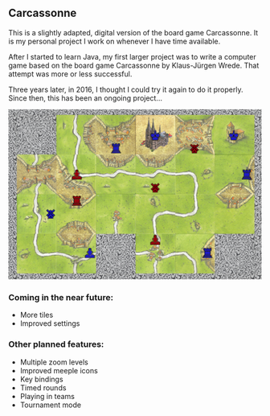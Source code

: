 ## Carcassonne

This is a slightly adapted, digital version of the board game Carcassonne.
It is my personal project I work on whenever I have time available.

After I started to learn Java, my first larger project was to write a computer game based on the board game Carcassonne by Klaus-Jürgen Wrede. That attempt was more or less successful.

Three years later, in 2016, I thought I could try it again to do it properly.
Since then, this has been an ongoing project...

<p align="center"> 
<img alt="a screenshot of the game" src="/preview.png?raw=true" width="600">
</p>

### Coming in the near future:
* More tiles
* Improved settings

### Other planned features:
* Multiple zoom levels
* Improved meeple icons
* Key bindings
* Timed rounds
* Playing in teams
* Tournament mode
